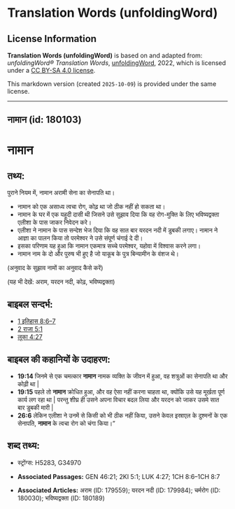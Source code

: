 # Translation Words (unfoldingWord)

## License Information

**Translation Words (unfoldingWord)** is based on and adapted from: _unfoldingWord® Translation Words_, [unfoldingWord](https://unfoldingword.org/utw), 2022, which is licensed under a [CC BY-SA 4.0 license](https://creativecommons.org/licenses/by-sa/4.0/legalcode.en).

This markdown version (created `2025-10-09`) is provided under the same license.



--------------------------------

## नामान (id: 180103)

नामान
=====

तथ्य:
-----

पुराने नियम में, नामान अरामी सेना का सेनापति था।

* नामान को एक असाध्य त्वचा रोग, कोढ़ था जो ठीक नहीं हो सकता था।
* नामान के घर में एक यहूदी दासी थी जिसने उसे सुझाव दिया कि वह रोग\-मुक्ति के लिए भविष्यद्वक्ता एलीशा के पास जाकर निवेदन करे।
* एलीशा ने नामान के पास सन्देश भेज दिया कि वह सात बार यरदन नदी में डुबकी लगाए। नामान ने आज्ञा का पालन किया तो परमेश्वर ने उसे संपूर्ण चंगाई दे दी।
* इसका परिणाम यह हुआ कि नामान एकमात्र सच्चे परमेश्वर, यहोवा में विश्वास करने लगा।
* नामान नाम के दो और पुरुष भी हुए है जो याकूब के पुत्र बिन्यामीन के वंशज थे।

(अनुवाद के सुझाव नामों का अनुवाद कैसे करें)

(यह भी देखें: अराम, यरदन नदी, कोढ़, भविष्यद्वक्ता)

बाइबल सन्दर्भ:
--------------

* [1 इतिहास 8:6–7](https://ref.ly/1Chr0:0)
* [2 राजा 5:1](https://ref.ly/2Kgs0:0)
* [लूका 4:27](https://ref.ly/Luke4:27)

बाइबल की कहानियों के उदाहरण:
----------------------------

* **19:14** जिनमे से एक चमत्कार **नामान** नामक व्यक्ति के जीवन में हुआ, वह शत्रुओं का सेनापति था और कोढ़ी था \|
* **19:15** पहले तो **नामान** क्रोधित हुआ, और वह ऐसा नहीं करना चाहता था, क्योंकि उसे यह मूर्खता पूर्ण कार्य लग रहा था \| परन्तु शीघ्र ही उसने अपना विचार बदल लिया और यरदन को जाकर उसमे सात बार डुबकी मारी \|
* **26:6** लेकिन एलीशा ने उनमें से किसी को भी ठीक नहीं किया, उसने केवल इस्राएल के दुश्मनों के एक सेनापति, **नामान** के त्वचा रोग को चंगा किया।”

शब्द तथ्य:
----------

* स्ट्रोंग्स: H5283, G34970

* **Associated Passages:** GEN 46:21; 2KI 5:1; LUK 4:27; 1CH 8:6–1CH 8:7
* **Associated Articles:** अराम (ID: 179559); यरदन नदी (ID: 179984); चर्मरोग (ID: 180030); भविष्यद्वक्ता (ID: 180189)

